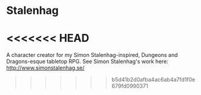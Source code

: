 # Stalenhag
<<<<<<< HEAD
=======
A character creator for my Simon Stalenhag-inspired, Dungeons and Dragons-esque tabletop RPG. See Simon Stalenhag's work here: http://www.simonstalenhag.se/
>>>>>>> b5d41b2d0afba4ac6ab4a7fd1f0e679fd0990371
